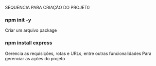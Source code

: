 SEQUENCIA PARA CRIAÇÃO DO PROJET0

### npm init -y
Criar um arquivo package

### npm install express
Gerencia as requisições, rotas e URLs, entre outras funcionalidades
Para gerenciar as ações do projeto
